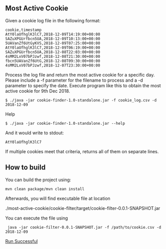 

## **Most Active Cookie**

Given a cookie log file in the following format:

    cookie,timestamp
    AtY0laUfhglK3lC7,2018-12-09T14:19:00+00:00
    SAZuXPGUrfbcn5UA,2018-12-09T10:13:00+00:00
    5UAVanZf6UtGyKVS,2018-12-09T07:25:00+00:00
    AtY0laUfhglK3lC7,2018-12-09T06:19:00+00:00
    SAZuXPGUrfbcn5UA,2018-12-08T22:03:00+00:00
    4sMM2LxV07bPJzwf,2018-12-08T21:30:00+00:00
    fbcn5UAVanZf6UtG,2018-12-08T09:30:00+00:00
    4sMM2LxV07bPJzwf,2018-12-07T23:30:00+00:00

Process the log file and return the most active cookie for a specific day. Please include a -f parameter for the filename to process and a -d parameter to
specify the date.
Execute program like this to obtain the most active cookie for 9th Dec 2018.

    $ ./java -jar cookie-finder-1.0-standalone.jar -f cookie_log.csv -d 2018-12-09

Help

    $ ./java -jar cookie-finder-1.0-standalone.jar --help

And it would write to stdout:

    AtY0laUfhglK3lC7

If multiple cookies meet that criteria, returns all of them on separate lines.

## **How to build**

You can build the project using:

    mvn clean package/mvn clean install

Afterwards, you will find executable file at location
    
   ./most-active-cookie/cookie-filter/target/cookie-filter-0.0.1-SNAPSHOT.jar

You can execute the file using

    
     java -jar cookie-filter-0.0.1-SNAPSHOT.jar -f /path/to/cookie.csv -d 2018-12-09

[Run Successful](https://imgur.com/qYY7pCl)

